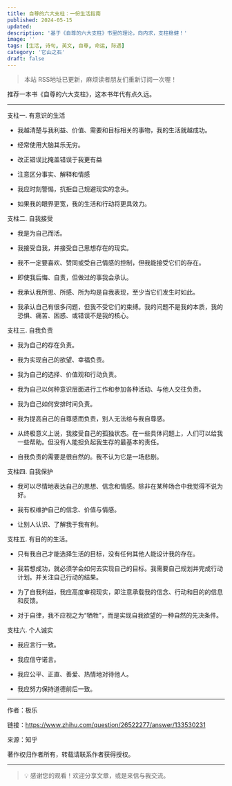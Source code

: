 ```yaml
---
title: 自尊的六大支柱：一份生活指南
published: 2024-05-15
updated: 
description: '基于《自尊的六大支柱》书里的理论，向内求，支柱稳健！'
image: ''
tags: [生活, 诗句, 英文, 自尊, 命运, 际遇]
category: '它山之石'
draft: false
---
```


> 本站 RSS地址已更新，麻烦读者朋友们重新订阅一次喔！

推荐一本书《自尊的六大支柱》，这本书年代有点久远。

---

支柱一. 有意识的生活

- 我越清楚与我利益、价值、需要和目标相关的事物，我的生活就越成功。

- 经常使用大脑其乐无穷。

- 改正错误比掩盖错误于我更有益

- 注意区分事实、解释和情感

- 我应时刻警惕，抗拒自己规避现实的念头。

- 如果我的眼界更宽，我的生活和行动将更具效力。

支柱二. 自我接受

- 我是为自己而活。

- 我接受自我，并接受自己思想存在的现实。

- 我不一定要喜欢、赞同或受自己情感的控制，但我能接受它们的存在。

- 即使我后悔、自责，但做过的事我会承认。

- 我承认我所思、所感、所为均是自我表现，至少当它们发生时如此。

- 我承认自己有很多问题，但我不受它们的束缚。我的问题不是我的本质，我的恐惧、痛苦、困惑、或错误不是我的核心。

支柱三. 自我负责

- 我为自己的存在负责。

- 我为实现自己的欲望、幸福负责。

- 我为自己的选择、价值观和行动负责。

- 我为自己以何种意识层面进行工作和参加各种活动、与他人交往负责。

- 我为自己如何安排时间负责。

- 我为提高自己的自尊感而负责，别人无法给与我自尊感。

- 从终极意义上说，我接受自己的孤独状态。在一些具体问题上，人们可以给我一些帮助。但没有人能担负起我生存的最基本的责任。

- 自我负责的需要是很自然的。我不认为它是一场悲剧。

支柱四. 自我保护

- 我可以尽情地表达自己的思想、信念和情感。除非在某种场合中我觉得不说为好。

- 我有权维护自己的信念、价值与情感。

- 让别人认识、了解我于我有利。

支柱五. 有目的的生活。

- 只有我自己才能选择生活的目标，没有任何其他人能设计我的存在。

- 我若想成功，就必须学会如何去实现自己的目标。我需要自己规划并完成行动计划。并关注自己行动的结果。

- 为了自我利益，我应高度审视现实，即注意承载我的信念、行动和目的的信息和反馈。

- 对于自律，我不应视之为“牺牲”，而是实现自我欲望的一种自然的先决条件。

支柱六. 个人诚实

- 我应言行一致。

- 我应信守诺言。

- 我应公平、正直、善爱、热情地对待他人。

- 我应努力保持道德前后一致。

---

作者：极乐

链接：https://www.zhihu.com/question/26522277/answer/133530231

来源：知乎

著作权归作者所有，转载请联系作者获得授权。

---

> 💡 感谢您的观看！欢迎分享文章，或是来信与我交流。